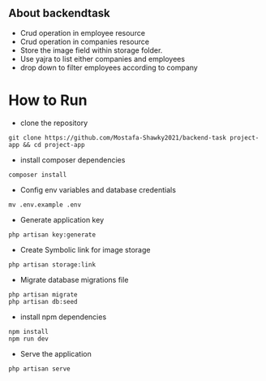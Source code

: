 ## About backendtask

-   Crud operation in employee resource
-   Crud operation in companies resource
-   Store the image field within storage folder.
-   Use yajra to list either companies and employees
-   drop down to filter employees according to company

# How to Run

-   clone the repository

```
git clone https://github.com/Mostafa-Shawky2021/backend-task project-app && cd project-app
```

-   install composer dependencies

```
composer install
```

-   Config env variables and database credentials

```
mv .env.example .env
```

-   Generate application key

```
php artisan key:generate
```

-   Create Symbolic link for image storage

```
php artisan storage:link
```

-   Migrate database migrations file

```
php artisan migrate
php artisan db:seed
```

-   install npm dependencies

```
npm install
npm run dev
```

-   Serve the application

```
php artisan serve
```
